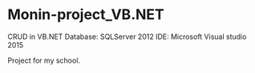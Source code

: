 # Monin-project_VB.NET
CRUD in VB.NET
Database: SQLServer 2012
IDE: Microsoft Visual studio 2015

Project for my school.
